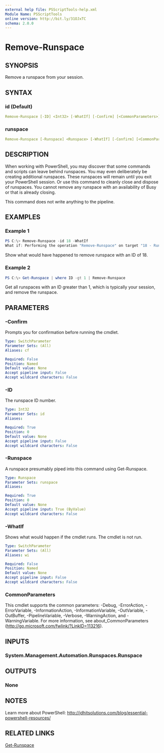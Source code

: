 ```yaml
---
external help file: PSScriptTools-help.xml
Module Name: PSScriptTools
online version: http://bit.ly/31OJxTC
schema: 2.0.0
---
```


# Remove-Runspace

## SYNOPSIS

Remove a runspace from your session.

## SYNTAX

### id (Default)

```yaml
Remove-Runspace [-ID] <Int32> [-WhatIf] [-Confirm] [<CommonParameters>]
```

### runspace

```yaml
Remove-Runspace [-Runspace] <Runspace> [-WhatIf] [-Confirm] [<CommonParameters>]
```

## DESCRIPTION

When working with PowerShell, you may discover that some commands and scripts can leave behind runspaces. You may even deliberately be creating additional runspaces. These runspaces will remain until you exit your PowerShell session. Or use this command to cleanly close and dispose of runspaces. You cannot remove any runspace with an availability of Busy or that is already closing.

This command does not write anything to the pipeline.

## EXAMPLES

### Example 1

```powershell
PS C:\> Remove-Runspace -id 18 -WhatIf
What if: Performing the operation "Remove-Runspace" on target "18 - Runspace18".
```

Show what would have happened to remove runspace with an ID of 18.

### Example 2

```powershell
PS C:\> Get-Runspace | where ID -gt 1 | Remove-Runspace
```

Get all runspaces with an ID greater than 1, which is typically your session, and remove the runspace.

## PARAMETERS

### -Confirm

Prompts you for confirmation before running the cmdlet.

```yaml
Type: SwitchParameter
Parameter Sets: (All)
Aliases: cf

Required: False
Position: Named
Default value: None
Accept pipeline input: False
Accept wildcard characters: False
```

### -ID

The runspace ID number.

```yaml
Type: Int32
Parameter Sets: id
Aliases:

Required: True
Position: 0
Default value: None
Accept pipeline input: False
Accept wildcard characters: False
```

### -Runspace

A runspace presumably piped into this command using Get-Runspace.

```yaml
Type: Runspace
Parameter Sets: runspace
Aliases:

Required: True
Position: 0
Default value: None
Accept pipeline input: True (ByValue)
Accept wildcard characters: False
```

### -WhatIf

Shows what would happen if the cmdlet runs.
The cmdlet is not run.

```yaml
Type: SwitchParameter
Parameter Sets: (All)
Aliases: wi

Required: False
Position: Named
Default value: None
Accept pipeline input: False
Accept wildcard characters: False
```

### CommonParameters

This cmdlet supports the common parameters: -Debug, -ErrorAction, -ErrorVariable, -InformationAction, -InformationVariable, -OutVariable, -OutBuffer, -PipelineVariable, -Verbose, -WarningAction, and -WarningVariable.
For more information, see about_CommonParameters (http://go.microsoft.com/fwlink/?LinkID=113216).

## INPUTS

### System.Management.Automation.Runspaces.Runspace

## OUTPUTS

### None

## NOTES

Learn more about PowerShell: http://jdhitsolutions.com/blog/essential-powershell-resources/

## RELATED LINKS

[Get-Runspace]()
